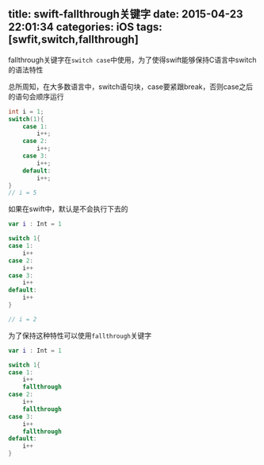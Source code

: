 title: swift-fallthrough关键字
date: 2015-04-23 22:01:34
categories: iOS
tags: [swfit,switch,fallthrough]
---
fallthrough关键字在`switch case`中使用，为了使得swift能够保持C语言中switch的语法特性
<!--more-->
总所周知，在大多数语言中，switch语句块，case要紧跟break，否则case之后的语句会顺序运行
```c
int i = 1;
switch(1){
	case 1:
		i++;
	case 2:
		i++;
	case 3:
		i++;
	default:
		i++;
}
// i = 5
```
如果在swift中，默认是不会执行下去的
```swift
var i : Int = 1

switch 1{
case 1:
    i++
case 2:
    i++
case 3:
    i++
default:
    i++
}

// i = 2
```
为了保持这种特性可以使用`fallthrough`关键字
```swift
var i : Int = 1

switch 1{
case 1:
    i++
    fallthrough
case 2:
    i++
    fallthrough
case 3:
    i++
    fallthrough
default:
    i++
}
```
